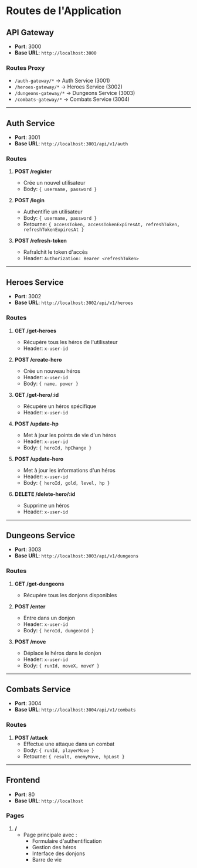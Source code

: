 # Routes de l'Application

## API Gateway
- **Port**: 3000
- **Base URL**: `http://localhost:3000`

### Routes Proxy
- `/auth-gateway/*` -> Auth Service (3001)
- `/heroes-gateway/*` -> Heroes Service (3002)
- `/dungeons-gateway/*` -> Dungeons Service (3003)
- `/combats-gateway/*` -> Combats Service (3004)

---

## Auth Service
- **Port**: 3001
- **Base URL**: `http://localhost:3001/api/v1/auth`

### Routes
1. **POST /register**
   - Crée un nouvel utilisateur
   - Body: `{ username, password }`

2. **POST /login**
   - Authentifie un utilisateur
   - Body: `{ username, password }`
   - Retourne: `{ accessToken, accessTokenExpiresAt, refreshToken, refreshTokenExpiresAt }`

3. **POST /refresh-token**
   - Rafraîchit le token d'accès
   - Header: `Authorization: Bearer <refreshToken>`

---

## Heroes Service
- **Port**: 3002
- **Base URL**: `http://localhost:3002/api/v1/heroes`

### Routes
1. **GET /get-heroes**
   - Récupère tous les héros de l'utilisateur
   - Header: `x-user-id`

2. **POST /create-hero**
   - Crée un nouveau héros
   - Header: `x-user-id`
   - Body: `{ name, power }`

3. **GET /get-hero/:id**
   - Récupère un héros spécifique
   - Header: `x-user-id`

4. **POST /update-hp**
   - Met à jour les points de vie d'un héros
   - Header: `x-user-id`
   - Body: `{ heroId, hpChange }`

5. **POST /update-hero**
   - Met à jour les informations d'un héros
   - Header: `x-user-id`
   - Body: `{ heroId, gold, level, hp }`

6. **DELETE /delete-hero/:id**
   - Supprime un héros
   - Header: `x-user-id`

---

## Dungeons Service
- **Port**: 3003
- **Base URL**: `http://localhost:3003/api/v1/dungeons`

### Routes
1. **GET /get-dungeons**
   - Récupère tous les donjons disponibles

2. **POST /enter**
   - Entre dans un donjon
   - Header: `x-user-id`
   - Body: `{ heroId, dungeonId }`

3. **POST /move**
   - Déplace le héros dans le donjon
   - Header: `x-user-id`
   - Body: `{ runId, moveX, moveY }`

---

## Combats Service
- **Port**: 3004
- **Base URL**: `http://localhost:3004/api/v1/combats`

### Routes
1. **POST /attack**
   - Effectue une attaque dans un combat
   - Body: `{ runId, playerMove }`
   - Retourne: `{ result, enemyMove, hpLost }`

---

## Frontend
- **Port**: 80
- **Base URL**: `http://localhost`

### Pages
1. **/**
   - Page principale avec :
     - Formulaire d'authentification
     - Gestion des héros
     - Interface des donjons
     - Barre de vie
